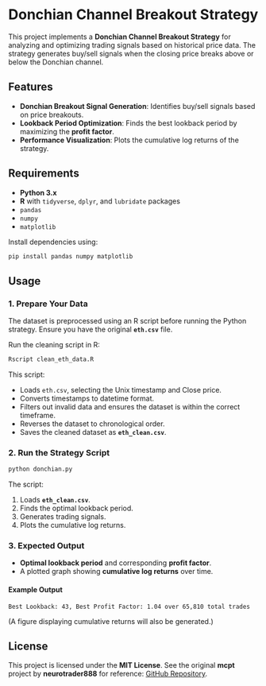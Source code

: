 # Donchian Channel Breakout Strategy

This project implements a **Donchian Channel Breakout Strategy** for analyzing and optimizing trading signals based on historical price data. The strategy generates buy/sell signals when the closing price breaks above or below the Donchian channel.

## Features
- **Donchian Breakout Signal Generation**: Identifies buy/sell signals based on price breakouts.
- **Lookback Period Optimization**: Finds the best lookback period by maximizing the **profit factor**.
- **Performance Visualization**: Plots the cumulative log returns of the strategy.

## Requirements
- **Python 3.x**
- **R** with `tidyverse`, `dplyr`, and `lubridate` packages
- `pandas`
- `numpy`
- `matplotlib`

Install dependencies using:
```sh
pip install pandas numpy matplotlib
```

## Usage
### 1. Prepare Your Data
The dataset is preprocessed using an R script before running the Python strategy. Ensure you have the original **`eth.csv`** file.

Run the cleaning script in R:
```sh
Rscript clean_eth_data.R
```

This script:
- Loads `eth.csv`, selecting the Unix timestamp and Close price.
- Converts timestamps to datetime format.
- Filters out invalid data and ensures the dataset is within the correct timeframe.
- Reverses the dataset to chronological order.
- Saves the cleaned dataset as **`eth_clean.csv`**.

### 2. Run the Strategy Script
```sh
python donchian.py
```

The script:
1. Loads **`eth_clean.csv`**.
2. Finds the optimal lookback period.
3. Generates trading signals.
4. Plots the cumulative log returns.

### 3. Expected Output
- **Optimal lookback period** and corresponding **profit factor**.
- A plotted graph showing **cumulative log returns** over time.

#### Example Output
```
Best Lookback: 43, Best Profit Factor: 1.04 over 65,810 total trades
```
(A figure displaying cumulative returns will also be generated.)

## License
This project is licensed under the **MIT License**. See the original **mcpt** project by **neurotrader888** for reference: [GitHub Repository](https://github.com/neurotrader888/mcpt).

